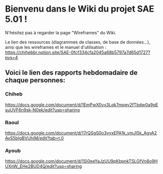 # Bienvenu dans le Wiki du projet SAE 5.01 !

N'hésitez pas à regarder la page "Wireframes" du Wiki.

Le lien des ressources (diagrammes de classes, de base de données...), ainsi que les wireframes et le manuel d'utilisation : https://chihebbr.notion.site/SAE-0fcf334cfa2045a68b5797a7d65d1727?pvs=4

## Voici le lien des rapports hebdomadaire de chaque personnes:

### Chiheb
https://docs.google.com/document/d/1EmPwX0vx3Lqk7mpev2fTbdw0a9qEsuUVF6n9sk-N0ek/edit?usp=sharing

### Raoul 
https://docs.google.com/document/d/17rQSgS0o3vyxEPA1k_ymJI5k_AgvA2AvS5bIgBVUhiM/edit?tab=t.0

### Ayoub
https://docs.google.com/document/d/1Si0eeYaJzUU9pKbpnkTSLGfVn8o9HUXnW_EHe2BUD4Q/edit?usp=sharing
